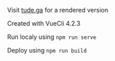 Visit [tude.ga](https://tude.ga/) for a rendered version

Created with VueCli 4.2.3

Run localy using `npm run serve`

Deploy using `npm run build`

